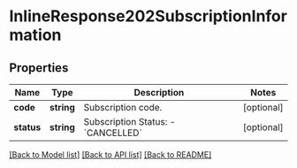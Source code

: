 # InlineResponse202SubscriptionInformation

## Properties
Name | Type | Description | Notes
------------ | ------------- | ------------- | -------------
**code** | **string** | Subscription code. | [optional] 
**status** | **string** | Subscription Status: - &#x60;CANCELLED&#x60; | [optional] 

[[Back to Model list]](../README.md#documentation-for-models) [[Back to API list]](../README.md#documentation-for-api-endpoints) [[Back to README]](../README.md)


